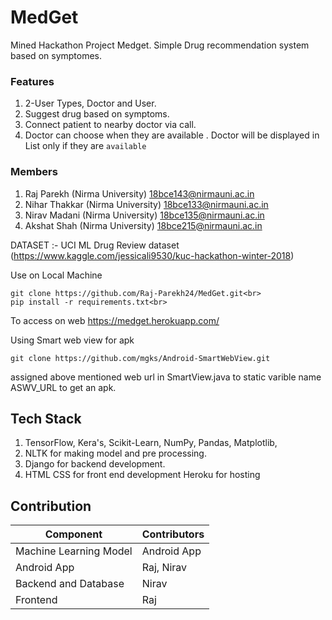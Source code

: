 
# MedGet

Mined Hackathon Project Medget. Simple Drug recommendation system based on symptomes.

### Features

 1. 2-User Types, Doctor and User.
 2. Suggest drug based on symptoms.
 3. Connect patient to nearby doctor via call.
 4. Doctor can choose when they are available . Doctor will be displayed in List only if they are `available`

### Members 
1. Raj Parekh (Nirma University)
  18bce143@nirmauni.ac.in<br>
2. Nihar Thakkar (Nirma University)
  18bce133@nirmauni.ac.in<br>
3. Nirav Madani (Nirma University)
  18bce135@nirmauni.ac.in<br>
4. Akshat Shah (Nirma University)
  18bce215@nirmauni.ac.in<br>
  
  
DATASET :-
UCI ML Drug Review dataset<br>
(https://www.kaggle.com/jessicali9530/kuc-hackathon-winter-2018)

Use on Local Machine

    git clone https://github.com/Raj-Parekh24/MedGet.git<br>
    pip install -r requirements.txt<br>

To access on web
https://medget.herokuapp.com/<br>

Using Smart web view for apk

    git clone https://github.com/mgks/Android-SmartWebView.git

assigned above mentioned web url in SmartView.java to static varible name ASWV_URL to get an apk. <br>

## Tech Stack

 1. TensorFlow, Kera's, Scikit-Learn, NumPy, Pandas, Matplotlib, 
 2. NLTK    for making model and pre processing. 
 3. Django for backend development.
 4. HTML CSS for front end development Heroku for hosting

## Contribution
| Component | Contributors |
|--|--|
| Machine Learning Model | Android App |
| Android App | Raj, Nirav |
| Backend and Database | Nirav |
| Frontend | Raj |
